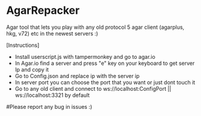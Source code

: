 # AgarRepacker
Agar tool that lets you play with any old protocol 5 agar client (agarplus, hkg, v72) etc in the newest servers :)

[Instructions]

- Install userscript.js with tampermonkey and go to agar.io
- In Agar.io find a server and press "e" key on your keyboard to get server Ip and copy it
- Go to Config.json and replace ip with the server ip
- In server port you can choose the port that you want or just dont touch it
- Go to any old client and connect to ws://localhost:ConfigPort || ws://localhost:3321 by default

#Please report any bug in issues :)
